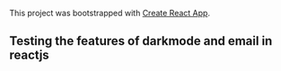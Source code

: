 This project was bootstrapped with [Create React App](https://github.com/facebook/create-react-app).

## Testing the features of darkmode and email in reactjs
